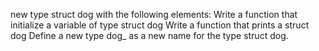  new type struct dog with the following elements:
Write a function that initialize a variable of type struct dog
Write a function that prints a struct dog
Define a new type dog_ as a new name for the type struct dog.
